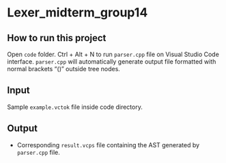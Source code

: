 # Lexer_midterm_group14

## How to run this project
Open `code` folder. 
Ctrl + Alt + N to run `parser.cpp` file on Visual Studio Code interface.
`parser.cpp` will automatically generate output file formatted with normal brackets “()” outside tree nodes.
## Input
Sample `example.vctok` file inside code directory.
## Output
- Corresponding `result.vcps` file containing the AST generated by `parser.cpp` file.



